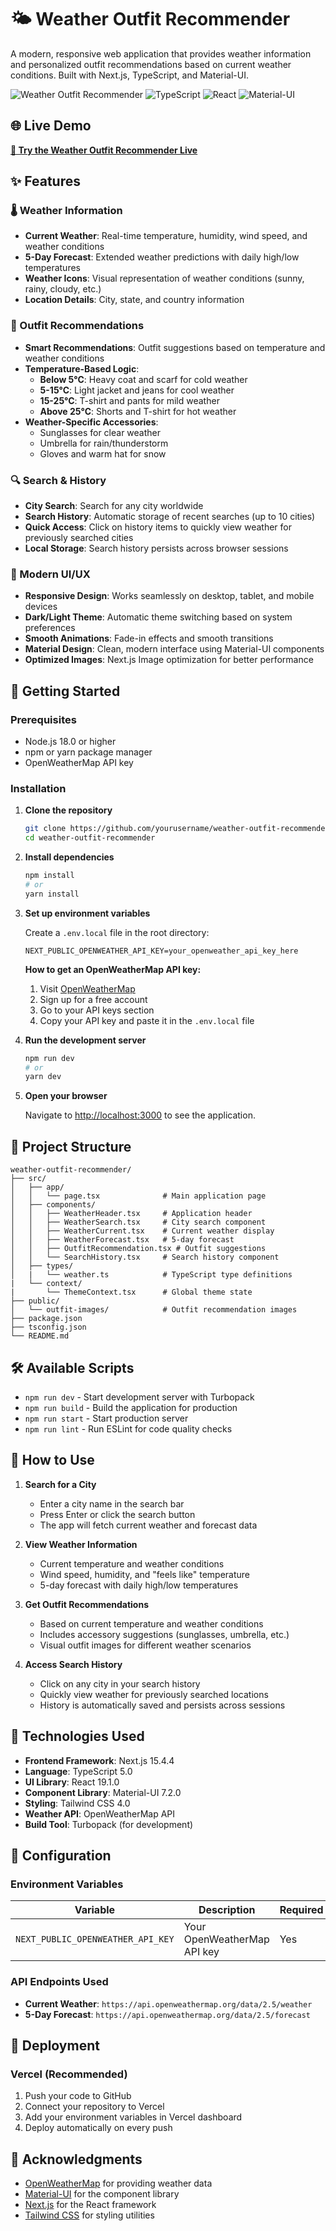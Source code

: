 # 🌤️ Weather Outfit Recommender

A modern, responsive web application that provides weather information and personalized outfit recommendations based on current weather conditions. Built with Next.js, TypeScript, and Material-UI.

![Weather Outfit Recommender](https://img.shields.io/badge/Next.js-15.4.4-black?style=for-the-badge&logo=next.js)
![TypeScript](https://img.shields.io/badge/TypeScript-5.0-blue?style=for-the-badge&logo=typescript)
![React](https://img.shields.io/badge/React-19.1.0-blue?style=for-the-badge&logo=react)
![Material-UI](https://img.shields.io/badge/Material--UI-7.2.0-blue?style=for-the-badge&logo=mui)

## 🌐 Live Demo

**[🚀 Try the Weather Outfit Recommender Live](https://outfit-recommender-two.vercel.app/)**

## ✨ Features

### 🌡️ Weather Information

-   **Current Weather**: Real-time temperature, humidity, wind speed, and weather conditions
-   **5-Day Forecast**: Extended weather predictions with daily high/low temperatures
-   **Weather Icons**: Visual representation of weather conditions (sunny, rainy, cloudy, etc.)
-   **Location Details**: City, state, and country information

### 👕 Outfit Recommendations

-   **Smart Recommendations**: Outfit suggestions based on temperature and weather conditions
-   **Temperature-Based Logic**:
    -   **Below 5°C**: Heavy coat and scarf for cold weather
    -   **5-15°C**: Light jacket and jeans for cool weather
    -   **15-25°C**: T-shirt and pants for mild weather
    -   **Above 25°C**: Shorts and T-shirt for hot weather
-   **Weather-Specific Accessories**:
    -   Sunglasses for clear weather
    -   Umbrella for rain/thunderstorm
    -   Gloves and warm hat for snow

### 🔍 Search & History

-   **City Search**: Search for any city worldwide
-   **Search History**: Automatic storage of recent searches (up to 10 cities)
-   **Quick Access**: Click on history items to quickly view weather for previously searched cities
-   **Local Storage**: Search history persists across browser sessions

### 🎨 Modern UI/UX

-   **Responsive Design**: Works seamlessly on desktop, tablet, and mobile devices
-   **Dark/Light Theme**: Automatic theme switching based on system preferences
-   **Smooth Animations**: Fade-in effects and smooth transitions
-   **Material Design**: Clean, modern interface using Material-UI components
-   **Optimized Images**: Next.js Image optimization for better performance

## 🚀 Getting Started

### Prerequisites

-   Node.js 18.0 or higher
-   npm or yarn package manager
-   OpenWeatherMap API key

### Installation

1. **Clone the repository**

    ```bash
    git clone https://github.com/yourusername/weather-outfit-recommender.git
    cd weather-outfit-recommender
    ```

2. **Install dependencies**

    ```bash
    npm install
    # or
    yarn install
    ```

3. **Set up environment variables**

    Create a `.env.local` file in the root directory:

    ```env
    NEXT_PUBLIC_OPENWEATHER_API_KEY=your_openweather_api_key_here
    ```

    **How to get an OpenWeatherMap API key:**

    1. Visit [OpenWeatherMap](https://openweathermap.org/)
    2. Sign up for a free account
    3. Go to your API keys section
    4. Copy your API key and paste it in the `.env.local` file

4. **Run the development server**

    ```bash
    npm run dev
    # or
    yarn dev
    ```

5. **Open your browser**

    Navigate to [http://localhost:3000](http://localhost:3000) to see the application.

## 📁 Project Structure

```
weather-outfit-recommender/
├── src/
│   ├── app/
│   │   └── page.tsx              # Main application page
│   ├── components/
│   │   ├── WeatherHeader.tsx     # Application header
│   │   ├── WeatherSearch.tsx     # City search component
│   │   ├── WeatherCurrent.tsx    # Current weather display
│   │   ├── WeatherForecast.tsx   # 5-day forecast
│   │   ├── OutfitRecommendation.tsx # Outfit suggestions
│   │   └── SearchHistory.tsx     # Search history component
│   ├── types/
│   |   └── weather.ts            # TypeScript type definitions
|   └── context/
|       └── ThemeContext.tsx      # Global theme state
├── public/
│   └── outfit-images/            # Outfit recommendation images
├── package.json
├── tsconfig.json
└── README.md
```

## 🛠️ Available Scripts

-   `npm run dev` - Start development server with Turbopack
-   `npm run build` - Build the application for production
-   `npm run start` - Start production server
-   `npm run lint` - Run ESLint for code quality checks

## 🎯 How to Use

1. **Search for a City**

    - Enter a city name in the search bar
    - Press Enter or click the search button
    - The app will fetch current weather and forecast data

2. **View Weather Information**

    - Current temperature and weather conditions
    - Wind speed, humidity, and "feels like" temperature
    - 5-day forecast with daily high/low temperatures

3. **Get Outfit Recommendations**

    - Based on current temperature and weather conditions
    - Includes accessory suggestions (sunglasses, umbrella, etc.)
    - Visual outfit images for different weather scenarios

4. **Access Search History**
    - Click on any city in your search history
    - Quickly view weather for previously searched locations
    - History is automatically saved and persists across sessions

## 🎨 Technologies Used

-   **Frontend Framework**: Next.js 15.4.4
-   **Language**: TypeScript 5.0
-   **UI Library**: React 19.1.0
-   **Component Library**: Material-UI 7.2.0
-   **Styling**: Tailwind CSS 4.0
-   **Weather API**: OpenWeatherMap API
-   **Build Tool**: Turbopack (for development)

## 🔧 Configuration

### Environment Variables

| Variable                          | Description                 | Required |
| --------------------------------- | --------------------------- | -------- |
| `NEXT_PUBLIC_OPENWEATHER_API_KEY` | Your OpenWeatherMap API key | Yes      |

### API Endpoints Used

-   **Current Weather**: `https://api.openweathermap.org/data/2.5/weather`
-   **5-Day Forecast**: `https://api.openweathermap.org/data/2.5/forecast`

## 🚀 Deployment

### Vercel (Recommended)

1. Push your code to GitHub
2. Connect your repository to Vercel
3. Add your environment variables in Vercel dashboard
4. Deploy automatically on every push

## 🙏 Acknowledgments

-   [OpenWeatherMap](https://openweathermap.org/) for providing weather data
-   [Material-UI](https://mui.com/) for the component library
-   [Next.js](https://nextjs.org/) for the React framework
-   [Tailwind CSS](https://tailwindcss.com/) for styling utilities
